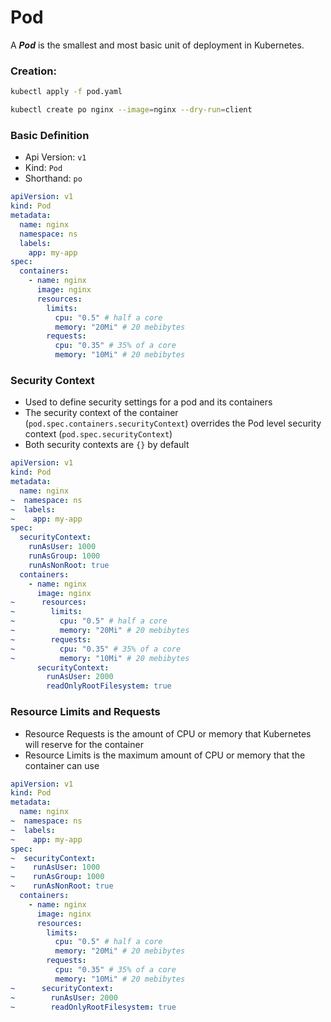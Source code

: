 # Pod

A _**Pod**_ is the smallest and most basic unit of deployment in Kubernetes.

### Creation:

```bash
kubectl apply -f pod.yaml
```

```bash
kubectl create po nginx --image=nginx --dry-run=client
```

### Basic Definition

- Api Version: `v1`
- Kind: `Pod`
- Shorthand: `po`

```yaml
apiVersion: v1
kind: Pod
metadata:
  name: nginx
  namespace: ns
  labels:
    app: my-app
spec:
  containers:
    - name: nginx
      image: nginx
      resources:
        limits:
          cpu: "0.5" # half a core
          memory: "20Mi" # 20 mebibytes
        requests:
          cpu: "0.35" # 35% of a core
          memory: "10Mi" # 20 mebibytes
```

### Security Context

- Used to define security settings for a pod and its containers
- The security context of the container (`pod.spec.containers.securityContext`) overrides the Pod level security context (`pod.spec.securityContext`)
- Both security contexts are `{}` by default

```yaml
apiVersion: v1
kind: Pod
metadata:
  name: nginx
~  namespace: ns
~  labels:
~    app: my-app
spec:
  securityContext:
    runAsUser: 1000
    runAsGroup: 1000
    runAsNonRoot: true
  containers:
    - name: nginx
      image: nginx
~      resources:
~        limits:
~          cpu: "0.5" # half a core
~          memory: "20Mi" # 20 mebibytes
~        requests:
~          cpu: "0.35" # 35% of a core
~          memory: "10Mi" # 20 mebibytes
      securityContext:
        runAsUser: 2000
        readOnlyRootFilesystem: true
```

### Resource Limits and Requests

- Resource Requests is the amount of CPU or memory that Kubernetes will reserve for the container
- Resource Limits is the maximum amount of CPU or memory that the container can use

```yaml
apiVersion: v1
kind: Pod
metadata:
  name: nginx
~  namespace: ns
~  labels:
~    app: my-app
spec:
~  securityContext:
~    runAsUser: 1000
~    runAsGroup: 1000
~    runAsNonRoot: true
  containers:
    - name: nginx
      image: nginx
      resources:
        limits:
          cpu: "0.5" # half a core
          memory: "20Mi" # 20 mebibytes
        requests:
          cpu: "0.35" # 35% of a core
          memory: "10Mi" # 20 mebibytes
~      securityContext:
~        runAsUser: 2000
~        readOnlyRootFilesystem: true
```
